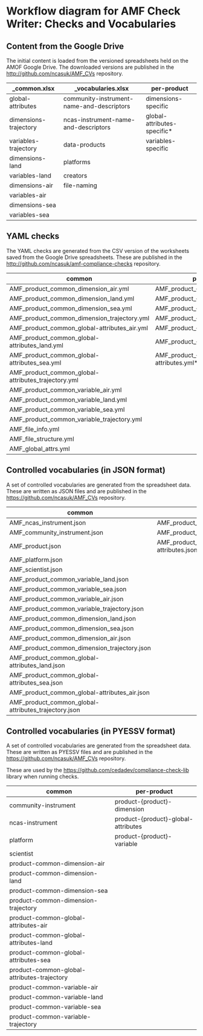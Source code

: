 # Workflow diagram for AMF Check Writer: Checks and Vocabularies


## Content from the Google Drive

The initial content is loaded from the versioned spreadsheets held on the AMOF Google Drive. The downloaded versions are published in the http://github.com/ncasuk/AMF_CVs repository.

_common.xlsx | _vocabularies.xlsx | per-product
-- | -- | --
global-attributes | community-instrument-name-and-descriptors | dimensions-specific
dimensions-trajectory | ncas-instrument-name-and-descriptors | global-attributes-specific*
variables-trajectory | data-products | variables-specific
dimensions-land | platforms | 
variables-land | creators | 
dimensions-air | file-naming | 
variables-air |  | 
dimensions-sea |  | 
variables-sea |  | 

## YAML checks

The YAML checks are generated from the CSV version of the worksheets saved from the Google Drive spreadsheets. These are published in the http://github.com/ncasuk/amf-compliance-checks repository.

common | per-product
-- | --
AMF_product_common_dimension_air.yml | AMF_product_{product}_air.yml
AMF_product_common_dimension_land.yml | AMF_product_{product}_dimension.yml
AMF_product_common_dimension_sea.yml | AMF_product_{product}_land.yml
AMF_product_common_dimension_trajectory.yml | AMF_product_{product}_sea.yml
AMF_product_common_global-attributes_air.yml | AMF_product_{product}_trajectory.yml
AMF_product_common_global-attributes_land.yml | AMF_product_{product}_variable.yml
AMF_product_common_global-attributes_sea.yml | AMF_product_{product}_global-attributes.yml*
AMF_product_common_global-attributes_trajectory.yml | 
AMF_product_common_variable_air.yml | 
AMF_product_common_variable_land.yml | 
AMF_product_common_variable_sea.yml | 
AMF_product_common_variable_trajectory.yml | 
AMF_file_info.yml | 
AMF_file_structure.yml | 
AMF_global_attrs.yml | 

## Controlled vocabularies (in JSON format)

A set of controlled vocabularies are generated from the spreadsheet data. These are written as JSON files and are published in the https://github.com/ncasuk/AMF_CVs repository.

common | per-product
-- | --
AMF_ncas_instrument.json | AMF_product_{product}_variable.json
AMF_community_instrument.json | AMF_product_{product}_dimension.json*
AMF_product.json | AMF_product_{product}_global-attributes.json*
AMF_platform.json | 
AMF_scientist.json | 
AMF_product_common_variable_land.json | 
AMF_product_common_variable_sea.json | 
AMF_product_common_variable_air.json | 
AMF_product_common_variable_trajectory.json | 
AMF_product_common_dimension_land.json | 
AMF_product_common_dimension_sea.json | 
AMF_product_common_dimension_air.json | 
AMF_product_common_dimension_trajectory.json | 
AMF_product_common_global-attributes_land.json | 
AMF_product_common_global-attributes_sea.json | 
AMF_product_common_global-attributes_air.json | 
AMF_product_common_global-attributes_trajectory.json | 

## Controlled vocabularies (in PYESSV format)

A set of controlled vocabularies are generated from the spreadsheet data. These are written as PYESSV files and are published in the https://github.com/ncasuk/AMF_CVs repository.


These are used by the https://github.com/cedadev/compliance-check-lib library when running checks.

common | per-product
-- | --
community-instrument | product-{product}-dimension
ncas-instrument | product-{product}-global-attributes
platform | product-{product}-variable
scientist | 
product-common-dimension-air | 
product-common-dimension-land | 
product-common-dimension-sea | 
product-common-dimension-trajectory | 
product-common-global-attributes-air | 
product-common-global-attributes-land | 
product-common-global-attributes-sea | 
product-common-global-attributes-trajectory | 
product-common-variable-air | 
product-common-variable-land | 
product-common-variable-sea | 
product-common-variable-trajectory | 


